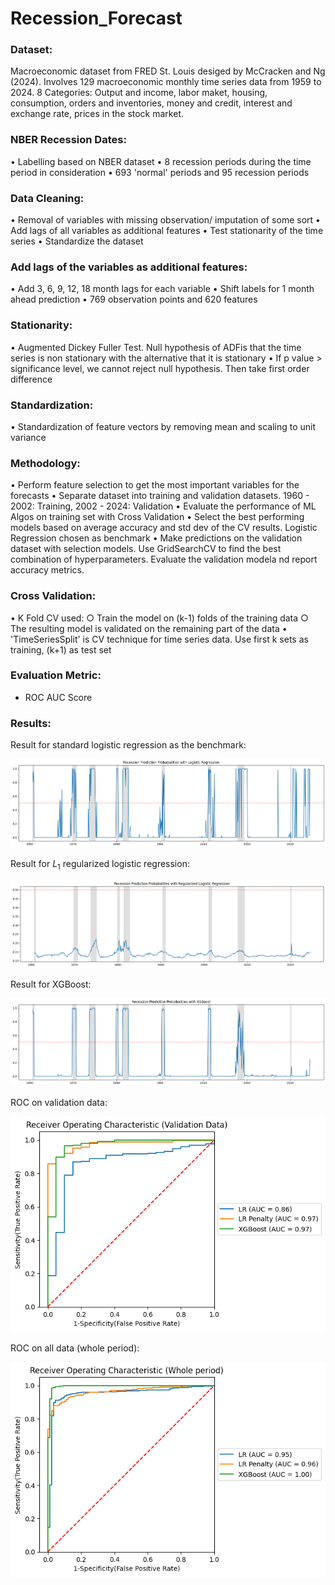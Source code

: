 # Recession_Forecast

### Dataset: 
Macroeconomic dataset from FRED St. Louis desiged by McCracken and Ng (2024).
Involves 129 macroeconomic monthly time series data from 1959 to 2024.
8 Categories: Output and income, labor maket, housing, consumption, orders and inventories, money and credit, interest and exchange rate, prices in the stock market.

### NBER Recession Dates:
• Labelling based on NBER dataset
• 8 recession periods during the time period in consideration
• 693 'normal' periods and 95 recession periods

### Data Cleaning:
• Removal of variables with missing observation/ imputation of some sort
• Add lags of all variables as additional features
• Test stationarity of the time series
• Standardize the dataset

### Add lags of the variables as additional features:
• Add 3, 6, 9, 12, 18 month lags for each variable
• Shift labels for 1 month ahead prediction
• 769 observation points and 620 features

### Stationarity:
• Augmented Dickey Fuller Test. Null hypothesis of ADFis that the time series is non stationary with the alternative that it is stationary
• If p value > significance level, we cannot reject null hypothesis. Then take first order difference

### Standardization:
• Standardization of feature vectors by removing mean and scaling to unit variance


### Methodology:
• Perform feature selection to get the most important variables for the forecasts
• Separate dataset into training and validation datasets. 1960 - 2002: Training, 2002 - 2024: Validation
• Evaluate the performance of ML Algos on training set with Cross Validation
• Select the best performing models based on average accuracy and std dev of the CV results. Logistic Regression chosen as benchmark
• Make predictions on the validation dataset with selection models. Use GridSearchCV to find the best combination of hyperparameters. Evaluate the validation modela nd report accuracy metrics.

### Cross Validation:
• K Fold CV used:
	○ Train the model on (k-1) folds of the training data
	○ The resulting model is validated on the remaining part of the data
• 'TimeSeriesSplit' is CV technique for time series data. Use first k sets as training, (k+1) as test set

### Evaluation Metric: 
* ROC AUC Score

### Results: 

Result for standard logistic regression as the benchmark:

<img src='/assets/lr.png' >

Result for $L_1$ regularized logistic regression: 

<img src='/assets/lr_regularization.png' >

Result for XGBoost: 

<img src='/assets/xgboost.png'>


ROC on validation data: 

<img src='/assets/ROC1.png'>


ROC on all data (whole period): 

<img src='/assets/ROC2.png'>